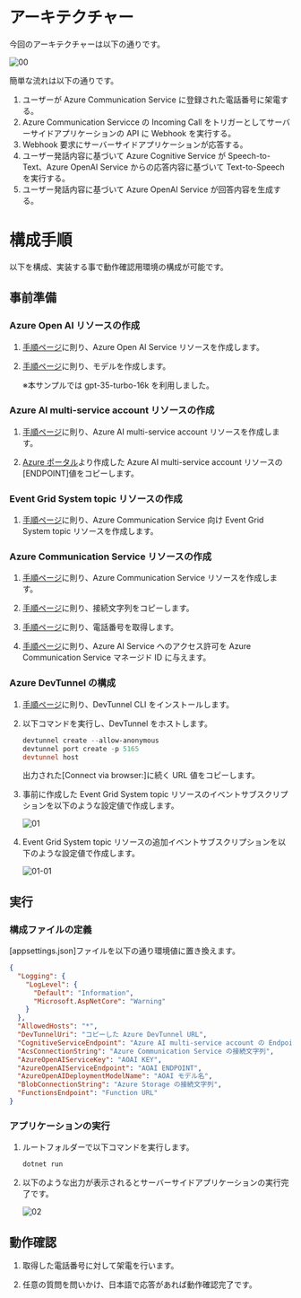 # アーキテクチャー
今回のアーキテクチャーは以下の通りです。

![00](https://github.com/TK3214-MS/POC-Call-Automation/assets/89323076/c5e3e1ca-b88c-40b7-8be3-e519ffb9f340)

簡単な流れは以下の通りです。

1. ユーザーが Azure Communication Service に登録された電話番号に架電する。
1. Azure Communication Servicce の Incoming Call をトリガーとしてサーバーサイドアプリケーションの API に Webhook を実行する。
1. Webhook 要求にサーバーサイドアプリケーションが応答する。
1. ユーザー発話内容に基づいて Azure Cognitive Service が Speech-to-Text、Azure OpenAI Service からの応答内容に基づいて Text-to-Speech を実行する。
1. ユーザー発話内容に基づいて Azure OpenAI Service が回答内容を生成する。

# 構成手順
以下を構成、実装する事で動作確認用環境の構成が可能です。

## 事前準備
### Azure Open AI リソースの作成
1. [手順ページ](https://learn.microsoft.com/ja-jp/azure/ai-services/openai/how-to/create-resource?pivots=web-portal)に則り、Azure Open AI Service リソースを作成します。

1. [手順ページ](https://learn.microsoft.com/ja-jp/azure/ai-services/openai/how-to/create-resource?pivots=web-portal#deploy-a-model)に則り、モデルを作成します。

    ※本サンプルでは gpt-35-turbo-16k を利用しました。

### Azure AI multi-service account リソースの作成
1. [手順ページ](https://learn.microsoft.com/ja-jp/azure/ai-services/multi-service-resource?tabs=windows&pivots=azportal)に則り、Azure AI multi-service account リソースを作成します。

1. [Azure ポータル](https://portal.azure.com)より作成した Azure AI multi-service account リソースの [ENDPOINT]値をコピーします。

### Event Grid System topic リソースの作成
1. [手順ページ](https://learn.microsoft.com/ja-jp/azure/communication-services/concepts/call-automation/incoming-call-notification#receiving-an-incoming-call-notification-from-event-grid)に則り、Azure Communication Service 向け Event Grid System topic リソースを作成します。

### Azure Communication Service リソースの作成
1. [手順ページ](https://learn.microsoft.com/ja-jp/azure/communication-services/quickstarts/create-communication-resource?tabs=windows&pivots=platform-azp#create-azure-communication-services-resource)に則り、Azure Communication Service リソースを作成します。

1. [手順ページ](https://learn.microsoft.com/ja-jp/azure/communication-services/quickstarts/create-communication-resource?tabs=windows&pivots=platform-azp#access-your-connection-strings-and-service-endpoints)に則り、接続文字列をコピーします。

1. [手順ページ](https://learn.microsoft.com/ja-jp/azure/communication-services/quickstarts/telephony/get-phone-number?tabs=windows&pivots=platform-azp)に則り、電話番号を取得します。

1. [手順ページ](https://learn.microsoft.com/ja-jp/azure/communication-services/concepts/call-automation/azure-communication-services-azure-cognitive-services-integration)に則り、Azure AI Service へのアクセス許可を Azure Communication Service マネージド ID に与えます。

### Azure DevTunnel の構成
1. [手順ページ](https://learn.microsoft.com/ja-jp/azure/developer/dev-tunnels/get-started?tabs=windows)に則り、DevTunnel CLI をインストールします。

1. 以下コマンドを実行し、DevTunnel をホストします。

    ```powershell
    devtunnel create --allow-anonymous
    devtunnel port create -p 5165
    devtunnel host
    ```

    出力された[Connect via browser:]に続く URL 値をコピーします。

1. 事前に作成した Event Grid System topic リソースのイベントサブスクリプションを以下のような設定値で作成します。

    ![01](https://github.com/TK3214-MS/POC-Call-Automation/assets/89323076/5f0545b5-1ca2-4658-9cfb-74266c8e0a5b)

1. Event Grid System topic リソースの追加イベントサブスクリプションを以下のような設定値で作成します。

    ![01-01](https://github.com/TK3214-MS/POC-Ignite2023-CallAutomation/assets/89323076/8095b759-85f9-4d82-bbb9-66b9fbdd674b)

## 実行
### 構成ファイルの定義
[appsettings.json]ファイルを以下の通り環境値に置き換えます。

```json
{
  "Logging": {
    "LogLevel": {
      "Default": "Information",
      "Microsoft.AspNetCore": "Warning"
    }
  },
  "AllowedHosts": "*",
  "DevTunnelUri": "コピーした Azure DevTunnel URL",
  "CognitiveServiceEndpoint": "Azure AI multi-service account の Endpoint",
  "AcsConnectionString": "Azure Communication Service の接続文字列",
  "AzureOpenAIServiceKey": "AOAI KEY",
  "AzureOpenAIServiceEndpoint": "AOAI ENDPOINT",
  "AzureOpenAIDeploymentModelName": "AOAI モデル名",
  "BlobConnectionString": "Azure Storage の接続文字列",
  "FunctionsEndpoint": "Function URL"
}
```

### アプリケーションの実行
1. ルートフォルダーで以下コマンドを実行します。

    ```powershell
    dotnet run
    ```

1. 以下のような出力が表示されるとサーバーサイドアプリケーションの実行完了です。

    ![02](https://github.com/TK3214-MS/POC-Call-Automation/assets/89323076/b51ae720-9b4a-435c-8ac2-acf1ab8cfd7b)

## 動作確認
1. 取得した電話番号に対して架電を行います。

1. 任意の質問を問いかけ、日本語で応答があれば動作確認完了です。
